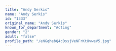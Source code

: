```yaml
---
title: "Andy Serkis"
name: "Andy Serkis"
id: "1333"
original_name: "Andy Serkis"
known_for_department: "Acting"
gender: "2"
adult: "false"
profile_path: "/eNGqhebQ4cDssjVeNFrKtUvweV5.jpg"
---
```

